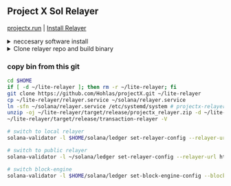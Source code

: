 ## Project X Sol Relayer

[projectx.run](https://projectx.run) | [Install Relayer](https://docs.projectx.run/how-to-connect/install-relayer#begin-with-neccesary-software-install)

<details>
<summary>neccesary software install</summary> 
  
```bash  
sudo apt update && sudo apt upgrade -y
sudo apt install libssl-dev libudev-dev pkg-config zlib1g-dev llvm clang cmake make libprotobuf-dev protobuf-compiler -y
curl --proto '=https' --tlsv1.2 -sSf https://sh.rustup.rs | sh -s -- -y
. "$HOME/.cargo/env"            # For sh/bash/zsh/ash/dash/pdksh
# source $HOME/.cargo/env
```
</details>



<details>
<summary>Clone relayer repo and build binary</summary> 

### clone & buid  

```bash  
cd $HOME
if [ -d ~/lite-relayer ]; then rm -r ~/lite-relayer; fi
git clone https://github.com/projectxsol/lite-relayer.git
cd lite-relayer
git fetch
git submodule update --init --recursive &&
cargo build --release --bin transaction-relayer
cd ~/lite-relayer/target/release
RELAYER_TAG=$(./transaction-relayer -V | awk '{print $2}') # check version
zip ~/projectx_relayer.zip transaction-relayer
```

### push bin 2 git

```bash  
cd $HOME
if [ -d ~/lite-relayer ]; then rm -r ~/lite-relayer; fi
git clone https://github.com/Hohlas/projectX.git ~/lite-relayer
rm -r ~/lite-relayer/target/release/*
cd ~/lite-relayer/target/release
git config --global user.email "mail@hohla.ru"
git config --global user.name "Hohlas"
mv ~/projectx_relayer.zip ~/lite-relayer/target/release/projectx_relayer.zip
echo "projectX relayer $RELAYER_TAG" > README.md
git add .
git commit -m "Add projectx_relayer.zip v$RELAYER_TAG"
git push https://$PAT@github.com/Hohlas/projectX.git main
```

</details>



### copy bin from this git

```bash
cd $HOME
if [ -d ~/lite-relayer ]; then rm -r ~/lite-relayer; fi
git clone https://github.com/Hohlas/projectX.git ~/lite-relayer
cp ~/lite-relayer/relayer.service ~/solana/relayer.service
ln -sfn ~/solana/relayer.service /etc/systemd/system # projectx-relayer.service
unzip -oj ~/lite-relayer/target/release/projectx_relayer.zip -d ~/lite-relayer/target/release
~/lite-relayer/target/release/transaction-relayer -V
```

```bash
# switch to local relayer
solana-validator -l $HOME/solana/ledger set-relayer-config --relayer-url http://127.0.0.1:11226 
```
```bash
# switch to public relayer
solana-validator -l ~/solana/ledger set-relayer-config --relayer-url http://frankfurt.mainnet.relayer.jito.wtf:8100 
```
```bash
# switch block-engine
solana-validator -l $HOME/solana/ledger set-block-engine-config --block-engine-url https://frankfurt.mainnet.block-engine.jito.wtf
```






